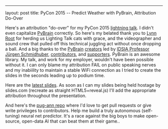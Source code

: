 ---
layout: post
title: PyCon 2015 -- Predict Weather with PyBrain, Attribution Do-Over

Here's an attribution "do-over" for my PyCon 2015 [lightning talk](https://youtu.be/9LOGjet1lFk). I didn't even capitalize [PyBrain](http://pybrain.org) correctly. So here's my belated thank you to [Lynn Root](http://www.roguelynn.com/) for herding us Lighting Talk cats with grace, and the videographer and sound crew that pulled off this technical juggling act without once dropping a ball. And a big thanks to the [PyBrain](http://pybrain.org) [creators](http://pybrain.org/pages/contact) led by [IDSIA Professor Jürgen Schmidhuber](http://people.idsia.ch/~juergen/), [contributors](https://github.com/pybrain/pybrain/graphs/contributors), and [supporters](https://raw.githubusercontent.com/pybrain/pybrain/master/acknowledgements.txt). PyBrain is an awesome library. My talk, and work for my employer, wouldn't have been possible without it. I can only blame my attribution FAIL on public speaking nerves and my inabiility to maintain a stable WiFi connection as I tried to create the slides in the seconds leading up to podium time.

Here are the [latest slides](/images/pycon2015-predict-weather-with-pybrain.html). As soon as I can my slides being held hostage by slides.com (recreate as straight HTML5+reveal.js) I'll add the appropriate attribution throughout the presentation.

And here's the [pug-ann repo](http://github.com/hobson/pug-ann) where I'd love to get pull requests or give write privileges to contributors. Help me build a truly autonomous (self-tuning) neural net predictor. It's a race against the big boys to make open-source, open-data AI that can beat them at their game.. 

